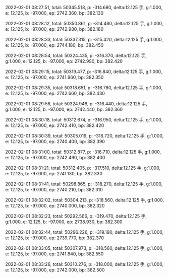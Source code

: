 2022-02-01 08:27:51, total: 50345.518, p: -314.680, delta:12.125 手, g:1.000, e: 12.125, b: -97.000, ep: 2742.360, bp: 382.130

2022-02-01 08:28:12, total: 50350.861, p: -314.460, delta:12.125 手, g:1.000, e: 12.125, b: -97.000, ep: 2742.980, bp: 382.180

2022-02-01 08:28:33, total: 50337.315, p: -315.420, delta:12.125 手, g:1.000, e: 12.125, b: -97.000, ep: 2744.180, bp: 382.450

2022-02-01 08:28:54, total: 50324.435, p: -316.370, delta:12.125 手, g:1.000, e: 12.125, b: -97.000, ep: 2742.990, bp: 382.420

2022-02-01 08:29:15, total: 50319.477, p: -316.840, delta:12.125 手, g:1.000, e: 12.125, b: -97.000, ep: 2741.960, bp: 382.350

2022-02-01 08:29:35, total: 50318.651, p: -316.780, delta:12.125 手, g:1.000, e: 12.125, b: -97.000, ep: 2742.660, bp: 382.430

2022-02-01 08:29:56, total: 50324.948, p: -316.440, delta:12.125 手, g:1.000, e: 12.125, b: -97.000, ep: 2742.440, bp: 382.360

2022-02-01 08:30:18, total: 50312.674, p: -316.950, delta:12.125 手, g:1.000, e: 12.125, b: -97.000, ep: 2742.410, bp: 382.420

2022-02-01 08:30:39, total: 50305.019, p: -318.720, delta:12.125 手, g:1.000, e: 12.125, b: -97.000, ep: 2740.400, bp: 382.390

2022-02-01 08:31:00, total: 50312.877, p: -316.710, delta:12.125 手, g:1.000, e: 12.125, b: -97.000, ep: 2742.490, bp: 382.400

2022-02-01 08:31:21, total: 50312.405, p: -317.510, delta:12.125 手, g:1.000, e: 12.125, b: -97.000, ep: 2741.130, bp: 382.330

2022-02-01 08:31:41, total: 50298.865, p: -318.270, delta:12.125 手, g:1.000, e: 12.125, b: -97.000, ep: 2740.210, bp: 382.310

2022-02-01 08:32:02, total: 50304.213, p: -318.560, delta:12.125 手, g:1.000, e: 12.125, b: -97.000, ep: 2740.000, bp: 382.320

2022-02-01 08:32:23, total: 50292.566, p: -319.470, delta:12.125 手, g:1.000, e: 12.125, b: -97.000, ep: 2738.930, bp: 382.300

2022-02-01 08:32:44, total: 50296.226, p: -319.190, delta:12.125 手, g:1.000, e: 12.125, b: -97.000, ep: 2739.770, bp: 382.370

2022-02-01 08:33:05, total: 50307.973, p: -318.560, delta:12.125 手, g:1.000, e: 12.125, b: -97.000, ep: 2741.840, bp: 382.550

2022-02-01 08:33:26, total: 50310.276, p: -318.000, delta:12.125 手, g:1.000, e: 12.125, b: -97.000, ep: 2742.000, bp: 382.500